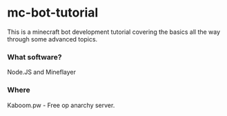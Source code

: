 # mc-bot-tutorial
This is a minecraft bot development tutorial covering the basics all the way through some advanced topics.

### What software?

Node.JS and Mineflayer

### Where

Kaboom.pw - Free op anarchy server.
